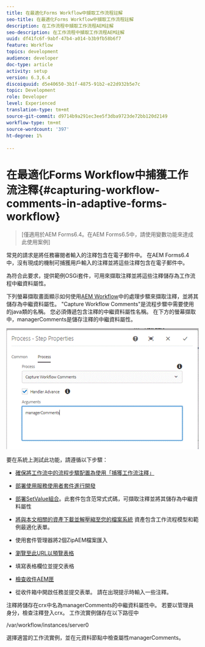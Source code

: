 ```yaml
---
title: 在最適化Forms Workflow中擷取工作流程註解
seo-title: 在最適化Forms Workflow中擷取工作流程註解
description: 在工作流程中擷取工作流程AEM註解
seo-description: 在工作流程中擷取工作流程AEM註解
uuid: df41fc6f-9abf-47b4-a014-b3b9fb58b6f7
feature: Workflow
topics: development
audience: developer
doc-type: article
activity: setup
version: 6.3,6.4
discoiquuid: d5e40650-3b1f-4875-91b2-e22d932b5e7c
topic: Development
role: Developer
level: Experienced
translation-type: tm+mt
source-git-commit: d9714b9a291ec3ee5f3dba9723de72bb120d2149
workflow-type: tm+mt
source-wordcount: '397'
ht-degree: 1%

---
```



# 在最適化Forms Workflow中捕獲工作流注釋{#capturing-workflow-comments-in-adaptive-forms-workflow}

>[僅適用於AEM Forms6.4。在AEM Forms6.5中，請使用變數功能來達成此使用案例]

常見的請求是將任務審閱者輸入的注釋包含在電子郵件中。 在AEM Forms6.4中，沒有現成的機制可捕獲用戶輸入的注釋並將這些注釋包含在電子郵件中。

為符合此要求，提供範例OSGi套件，可用來擷取注釋並將這些注釋儲存為工作流程中繼資料屬性。

下列螢幕擷取畫面顯示如何使用[AEM Workflow](http://localhost:4502/editor.html/conf/global/settings/workflow/models/CaptureComments.html)中的處理步驟來擷取注釋，並將其儲存為中繼資料屬性。 &quot;Capture Workflow Comments&quot;是流程步驟中需要使用的java類的名稱。 您必須傳遞包含注釋的中繼資料屬性名稱。 在下方的螢幕擷取中，managerComments是儲存注釋的中繼資料屬性。

![workflowcomments1](assets/workflowcomments1.gif)

要在系統上測試此功能，請遵循以下步驟：
* [確保將工作流中的流程步驟配置為使用「捕獲工作流注釋」](http://localhost:4502/editor.html/conf/global/settings/workflow/models/CaptureComments.html)

* [部署使用服務使用者套件進行開發](/help/forms/assets/common-osgi-bundles/DevelopingWithServiceUser.jar)

* [部署SetValue組合](/help/forms/assets/common-osgi-bundles/SetValueApp.core-1.0-SNAPSHOT.jar)。此套件包含范常式式碼，可擷取注釋並將其儲存為中繼資料屬性

* [將與本文相關的資產下載並解壓縮至您的檔案系統](assets/capturecomments.zip) 資產包含工作流程模型和範例最適化表單。

* 使用套件管理器將2個ZipAEM檔案匯入

* [瀏覽至此URL以預覽表格](http://localhost:4502/content/dam/formsanddocuments/capturecomments/jcr:content?wcmmode=disabled)

* 填寫表格欄位並提交表格

* [檢查收件AEM匣](http://localhost:4502/aem/inbox)

* 從收件箱中開啟任務並提交表單。 請在出現提示時輸入一些注釋。

注釋將儲存在crx中名為managerComments的中繼資料屬性中。 若要以管理員身分，檢查注釋登入crx。 工作流實例儲存在以下路徑中

/var/workflow/instances/server0

選擇適當的工作流實例，並在元資料節點中檢查屬性managerComments。

